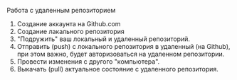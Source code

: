 Работа с удаленным репозиторием
1. Создание аккаунта на Github.com
2. Создание лакального репозитория
3. "Подружить" ваш локальный и удаленный репозиторий.
4. Отправить (push) с локального репозитория в удаленный (на Github), при этом важно, будет авторизоваться на удаленном репозитории.
5. Провести изменения с другого "компьютера".
6. Выкачать (pull) актуальное состояние с удаленного репозитория. 